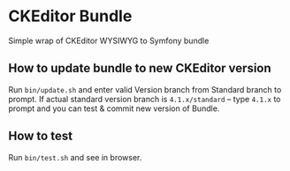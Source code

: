 CKEditor Bundle
==============

Simple wrap of CKEditor WYSIWYG to Symfony bundle

## How to update bundle to new CKEditor version

Run `bin/update.sh` and enter valid Version branch from Standard branch to prompt.
If actual standard version branch is `4.1.x/standard` – type `4.1.x` to prompt and
you can test & commit new version of Bundle.

## How to test

Run `bin/test.sh` and see in browser.